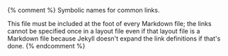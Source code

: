 {% comment %}
Symbolic names for common links.

This file must be included at the foot of every Markdown file; the
links cannot be specified once in a layout file even if that layout
file is a Markdown file because Jekyll doesn't expand the link
definitions if that's done.
{% endcomment %}

[babel]: https://babeljs.io/
[beazley]: https://www.dabeaz.com/
[bernhardt-wat]: https://www.destroyallsoftware.com/talks/wat
[bootstrap]: https://getbootstrap.com/

[carpentries]: http://carpentries.org
[cheerio]: https://cheerio.js.org/
[cors-docs]: https://developer.mozilla.org/en-US/docs/Web/HTTP/CORS/Errors/CORSMissingAllowOrigin
[cors-wikipedia]: https://en.wikipedia.org/wiki/Cross-origin_resource_sharing
[covenant]: https://www.contributor-covenant.org
[cpu-second]: http://exple.tive.org/blarg/2018/08/15/time-dilation/
[css-precedence]: https://www.w3schools.com/css/css_specificity.asp

[d3]: https://d3js.org/
[d3-array]: https://github.com/d3/d3-array
[draw-io]: https://www.draw.io/

[es6-modules]: http://2ality.com/2014/09/es6-modules-final.html
[event-loop]: https://nodejs.org/en/docs/guides/event-loop-timers-and-nexttick/
[express]: https://expressjs.org/

[github]: http://github.com/

[hodges-toby]: https://tbyhdgs.info/

[jekyll]: https://jekyllrb.com/
[jsx]: https://reactjs.org/docs/introducing-jsx.html

[mocha]: https://mochajs.org/

[node-download]: https://nodejs.org/en/download/

[papaparse]: https://www.papaparse.com/
[parcel]: https://parceljs.org/
[parcel-tutorial]: https://medium.com/codingthesmartway-com-blog/getting-started-with-parcel-197eb85a2c8c
[parse-xml-regular-expressions]: https://stackoverflow.com/a/1732454

[react]: https://reactjs.org/
[react-keys]: https://stackoverflow.com/questions/28329382/understanding-unique-keys-for-array-children-in-react-js
[runkit]: https://runkit.com/
[rxjs]: https://rxjs-dev.firebaseapp.com/

[seedrandom]: https://www.npmjs.com/package/seedrandom
[spolsky-unicode]: https://www.joelonsoftware.com/2003/10/08/the-absolute-minimum-every-software-developer-absolutely-positively-must-know-about-unicode-and-character-sets-no-excuses/
[sql-tutorial]: https://swcarpentry.github.io/sql-novice-survey/
[supertest]: https://github.com/visionmedia/supertest
[suri-wat]: https://medium.com/dailyjs/the-why-behind-the-wat-an-explanation-of-javascripts-weird-type-system-83b92879a8db
[swc]: http://software-carpentry.org/

[t3-process]: http://teachtogether.tech/en/process/

[vega-lite]: http://vega.github.io/

[w3schools]: https://www.w3schools.com/
[web-components]: https://developer.mozilla.org/en-US/docs/Web/Web_Components
[webpack]: https://webpack.js.org/
[wilson-greg]: http://third-bit.com/
[winston]: https://github.com/winstonjs/winston
